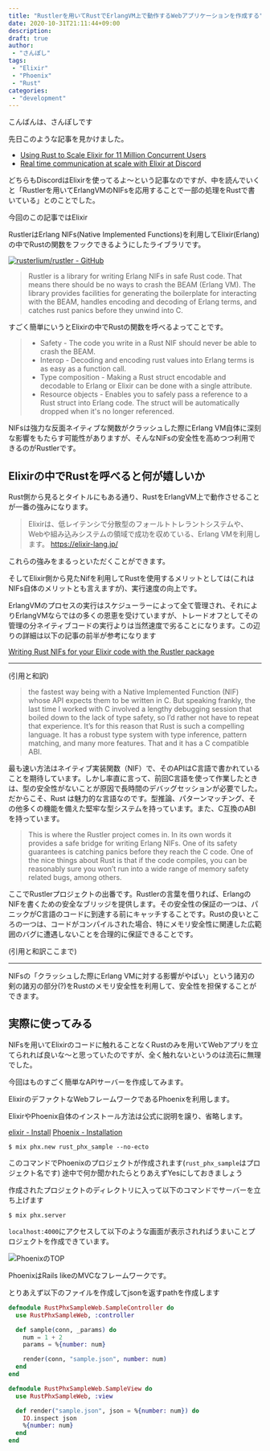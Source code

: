 ```yaml
---
title: "Rustlerを用いてRustでErlangVM上で動作するWebアプリケーションを作成する"
date: 2020-10-31T21:11:44+09:00
description: 
draft: true
author:
 - "さんぽし"
tags:
 - "Elixir"
 - "Phoenix"
 - "Rust"
categories:
 - "development"
---
```


こんばんは、さんぽしです

先日このような記事を見かけました。

- [Using Rust to Scale Elixir for 11 Million Concurrent Users](https://blog.discord.com/using-rust-to-scale-elixir-for-11-million-concurrent-users-c6f19fc029d3)
- [Real time communication at scale with Elixir at Discord](https://elixir-lang.org/blog/2020/10/08/real-time-communication-at-scale-with-elixir-at-discord/)

どちらもDiscordはElixirを使ってるよ〜という記事なのですが、中を読んでいくと「Rustlerを用いてErlangVMのNIFsを応用することで一部の処理をRustで書いている」とのことでした。

今回のこの記事ではElixir


RustlerはErlang NIFs(Native Implemented Functions)を利用してElixir(Erlang)の中でRustの関数をフックできるようにしたライブラリです。


[![rusterlium/rustler - GitHub](https://gh-card.dev/repos/rusterlium/rustler.svg)](https://github.com/rusterlium/rustler)

>Rustler is a library for writing Erlang NIFs in safe Rust code. That means there should be no ways to crash the BEAM (Erlang VM). The library provides facilities for generating the boilerplate for interacting with the BEAM, handles encoding and decoding of Erlang terms, and catches rust panics before they unwind into C.

すごく簡単にいうとElixirの中でRustの関数を呼べるよってことです。

> - Safety - The code you write in a Rust NIF should never be able to crash the BEAM.
> - Interop - Decoding and encoding rust values into Erlang terms is as easy as a function call.
> - Type composition - Making a Rust struct encodable and decodable to Erlang or Elixir can be done with a single attribute.
> - Resource objects - Enables you to safely pass a reference to a Rust struct into Erlang code. The struct will be automatically dropped when it's no longer referenced.

NIFsは強力な反面ネイティブな関数がクラッシュした際にErlang VM自体に深刻な影響をもたらす可能性がありますが、そんなNIFsの安全性を高めつつ利用できるのがRustlerです。

## Elixirの中でRustを呼べると何が嬉しいか

Rust側から見るとタイトルにもある通り、RustをErlangVM上で動作させることが一番の強みになります。

> Elixirは、低レイテンシで分散型のフォールトトレラントシステムや、Webや組み込みシステムの領域で成功を収めている、Erlang VMを利用します。
https://elixir-lang.jp/

これらの強みをまるっといただくことができます。

そしてElixir側から見たNifを利用してRustを使用するメリットとしては(これはNIFs自体のメリットとも言えますが)、実行速度の向上です。

ErlangVMのプロセスの実行はスケジューラーによって全て管理され、それによりErlangVMならではの多くの恩恵を受けていますが、トレードオフとしてその管理の分ネイティブコードの実行よりは当然速度で劣ることになります。この辺りの詳細は以下の記事の前半が参考になります

[Writing Rust NIFs for your Elixir code with the Rustler package](https://medium.com/@jacob.lerche/writing-rust-nifs-for-your-elixir-code-with-the-rustler-package-d884a7c0dbe3)

--- 
(引用と和訳)

> the fastest way being with a Native Implemented Function (NIF) whose API expects them to be written in C. But speaking frankly, the last time I worked with C involved a lengthy debugging session that boiled down to the lack of type safety, so I’d rather not have to repeat that experience. It’s for this reason that Rust is such a compelling language. It has a robust type system with type inference, pattern matching, and many more features. That and it has a C compatible ABI.

最も速い方法はネイティブ実装関数（NIF）で、そのAPIはC言語で書かれていることを期待しています。しかし率直に言って、前回C言語を使って作業したときは、型の安全性がないことが原因で長時間のデバッグセッションが必要でした。だからこそ、Rust は魅力的な言語なのです。型推論、パターンマッチング、その他多くの機能を備えた堅牢な型システムを持っています。また、C互換のABIを持っています。

> This is where the Rustler project comes in. In its own words it provides a safe bridge for writing Erlang NIFs. One of its safety guarantees is catching panics before they reach the C code. One of the nice things about Rust is that if the code compiles, you can be reasonably sure you won’t run into a wide range of memory safety related bugs, among others.

ここでRustlerプロジェクトの出番です。Rustlerの言葉を借りれば、ErlangのNIFを書くための安全なブリッジを提供します。その安全性の保証の一つは、パニックがC言語のコードに到達する前にキャッチすることです。Rustの良いところの一つは、コードがコンパイルされた場合、特にメモリ安全性に関連した広範囲のバグに遭遇しないことを合理的に保証できることです。

(引用と和訳ここまで)

---

NIFsの「クラッシュした際にErlang VMに対する影響がやばい」という諸刃の剣の諸刃の部分(?)をRustのメモリ安全性を利用して、安全性を担保することができます。

## 実際に使ってみる

NIFsを用いてElixirのコードに触れることなくRustのみを用いてWebアプリを立てられれば良いな〜と思っていたのですが、全く触れないというのは流石に無理でした。

今回はものすごく簡単なAPIサーバーを作成してみます。

ElixirのデファクトなWebフレームワークであるPhoenixを利用します。

ElixirやPhoenix自体のインストール方法は公式に説明を譲り、省略します。

[elixir - Install](https://elixir-lang.org/install.html)
[Phoenix - Installation](https://hexdocs.pm/phoenix/installation.html)

```
$ mix phx.new rust_phx_sample --no-ecto
```

このコマンドでPhoenixのプロジェクトが作成されます(`rust_phx_sample`はプロジェクト名です)
途中で何か聞かれたらとりあえずYesにしておきましょう

作成されたプロジェクトのディレクトリに入って以下のコマンドでサーバーを立ち上げます

```
$ mix phx.server
```

`localhost:4000`にアクセスして以下のような画面が表示されればうまいことプロジェクトを作成できています。

![PhoenixのTOP](/images/posts/phoenix-top.png)

PhoenixはRails likeのMVCなフレームワークです。

とりあえず以下のファイルを作成してjsonを返すpathを作成します

```lib/rust_phx_sample_web/controllers/sample_controller.ex
defmodule RustPhxSampleWeb.SampleController do
  use RustPhxSampleWeb, :controller

  def sample(conn, _params) do
    num = 1 + 2
    params = %{number: num}

    render(conn, "sample.json", number: num)
  end
end
```

```lib/rust_phx_sample_web/views/sample_view.ex
defmodule RustPhxSampleWeb.SampleView do
  use RustPhxSampleWeb, :view

  def render("sample.json", json = %{number: num}) do
    IO.inspect json
    %{number: num}
  end
end
```
